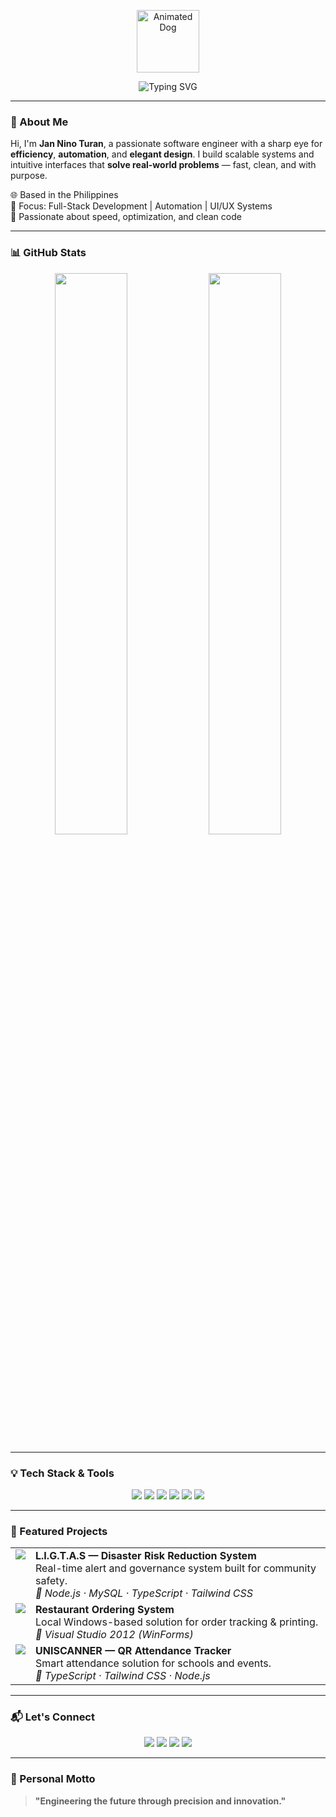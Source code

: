 <p align="center">
  <img src="https://media.giphy.com/media/JIX9t2j0ZTN9S/giphy.gif" width="100" alt="Animated Dog" />
</p>

<p align="center">
  <img src="https://readme-typing-svg.demolab.com?font=Fira+Code&size=24&duration=3000&pause=1000&color=00A1D6&center=true&vCenter=true&width=700&lines=Jan+Nino+Turan+%7C+Software+Engineer;Crafting+Efficient+and+Scalable+Solutions;Expertise+in+Web+Development+and+Automation;Explore+My+Professional+Portfolio" alt="Typing SVG" />
</p>

---

### 🧠 About Me

Hi, I'm **Jan Nino Turan**, a passionate software engineer with a sharp eye for **efficiency**, **automation**, and **elegant design**. I build scalable systems and intuitive interfaces that **solve real-world problems** — fast, clean, and with purpose.

🌐 Based in the Philippines  
🧰 Focus: Full-Stack Development | Automation | UI/UX Systems  
🚀 Passionate about speed, optimization, and clean code  

---

### 📊 GitHub Stats

<p align="center">
  <img src="https://github-readme-stats.vercel.app/api?username=JanNinoTuran&show_icons=true&theme=radical&hide_border=true&custom_title=Development+Activity" width="48%" />
  <img src="https://github-readme-streak-stats.herokuapp.com/?user=JanNinoTuran&theme=radical&hide_border=true" width="48%" />
</p>

---

### 💡 Tech Stack & Tools

<p align="center">
  <img src="https://img.shields.io/badge/Node.js-339933?logo=node.js&logoColor=white&style=flat-square" />
  <img src="https://img.shields.io/badge/TypeScript-3178C6?logo=typescript&logoColor=white&style=flat-square" />
  <img src="https://img.shields.io/badge/Tailwind_CSS-38B2AC?logo=tailwind-css&logoColor=white&style=flat-square" />
  <img src="https://img.shields.io/badge/Figma-F24E1E?logo=figma&logoColor=white&style=flat-square" />
  <img src="https://img.shields.io/badge/MySQL-0078D6?logo=mysql&logoColor=white&style=flat-square" />
  <img src="https://img.shields.io/badge/Visual_Studio-5C2D91?logo=visual-studio&logoColor=white&style=flat-square" />
</p>

---

### 🚀 Featured Projects

<p align="center">
  <table>
    <tr>
      <td valign="top"><img src="https://img.icons8.com/fluency/48/000000/system-task.png"/></td>
      <td>
        <strong>L.I.G.T.A.S — Disaster Risk Reduction System</strong><br/>
        Real-time alert and governance system built for community safety.<br/>
        <em>🔧 Node.js · MySQL · TypeScript · Tailwind CSS</em>
      </td>
    </tr>
    <tr>
      <td valign="top"><img src="https://img.icons8.com/color/48/000000/restaurant.png"/></td>
      <td>
        <strong>Restaurant Ordering System</strong><br/>
        Local Windows-based solution for order tracking & printing.<br/>
        <em>🔧 Visual Studio 2012 (WinForms)</em>
      </td>
    </tr>
    <tr>
      <td valign="top"><img src="https://img.icons8.com/fluency/48/000000/qr-code.png"/></td>
      <td>
        <strong>UNISCANNER — QR Attendance Tracker</strong><br/>
        Smart attendance solution for schools and events.<br/>
        <em>🔧 TypeScript · Tailwind CSS · Node.js</em>
      </td>
    </tr>
  </table>
</p>

---

### 📬 Let's Connect

<p align="center">
  <a href="https://www.linkedin.com/in/jan-ni%C3%B1o-turan-6a9008374/"><img src="https://img.shields.io/badge/LinkedIn-Connect-0A66C2?logo=linkedin&logoColor=white&style=flat-square" /></a>
  <a href="mailto:turanjannino01@gmail.com"><img src="https://img.shields.io/badge/Email-Send-FF6B6B?logo=gmail&logoColor=white&style=flat-square" /></a>
  <a href="https://facebook.com/me.janjanturan"><img src="https://img.shields.io/badge/Facebook-Follow-1877F2?logo=facebook&logoColor=white&style=flat-square" /></a>
  <a href="https://instagram.com/_niggatronics"><img src="https://img.shields.io/badge/Instagram-Follow-E4405F?logo=instagram&logoColor=white&style=flat-square" /></a>
</p>

---

### 🧭 Personal Motto

> **"Engineering the future through precision and innovation."**
